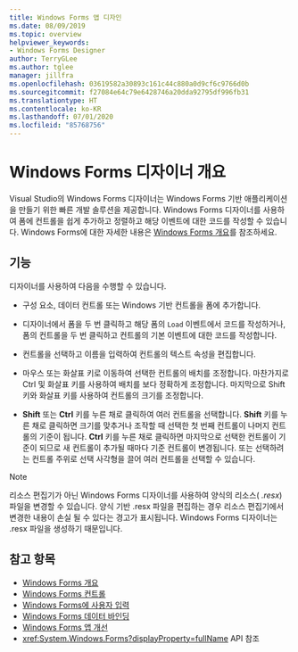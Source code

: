 ```yaml
---
title: Windows Forms 앱 디자인
ms.date: 08/09/2019
ms.topic: overview
helpviewer_keywords:
- Windows Forms Designer
author: TerryGLee
ms.author: tglee
manager: jillfra
ms.openlocfilehash: 03619582a30893c161c44c880a0d9cf6c9766d0b
ms.sourcegitcommit: f27084e64c79e6428746a20dda92795df996fb31
ms.translationtype: HT
ms.contentlocale: ko-KR
ms.lasthandoff: 07/01/2020
ms.locfileid: "85768756"
---
```

# <a name="windows-forms-designer-overview"></a>Windows Forms 디자이너 개요

Visual Studio의 Windows Forms 디자이너는 Windows Forms 기반 애플리케이션을 만들기 위한 빠른 개발 솔루션을 제공합니다. Windows Forms 디자이너를 사용하여 폼에 컨트롤을 쉽게 추가하고 정렬하고 해당 이벤트에 대한 코드를 작성할 수 있습니다. Windows Forms에 대한 자세한 내용은 [Windows Forms 개요](/dotnet/framework/winforms/windows-forms-overview)를 참조하세요.

## <a name="functionality"></a>기능

디자이너를 사용하여 다음을 수행할 수 있습니다.

- 구성 요소, 데이터 컨트롤 또는 Windows 기반 컨트롤을 폼에 추가합니다.

- 디자이너에서 폼을 두 번 클릭하고 해당 폼의 `Load` 이벤트에서 코드를 작성하거나, 폼의 컨트롤을 두 번 클릭하고 컨트롤의 기본 이벤트에 대한 코드를 작성합니다.

- 컨트롤을 선택하고 이름을 입력하여 컨트롤의 텍스트 속성을 편집합니다.

- 마우스 또는 화살표 키로 이동하여 선택한 컨트롤의 배치를 조정합니다. 마찬가지로 Ctrl 및 화살표 키를 사용하여 배치를 보다 정확하게 조정합니다. 마지막으로 Shift 키와 화살표 키를 사용하여 컨트롤의 크기를 조정합니다.

- **Shift** 또는 **Ctrl** 키를 누른 채로 클릭하여 여러 컨트롤을 선택합니다. **Shift** 키를 누른 채로 클릭하면 크기를 맞추거나 조작할 때 선택한 첫 번째 컨트롤이 나머지 컨트롤의 기준이 됩니다. **Ctrl** 키를 누른 채로 클릭하면 마지막으로 선택한 컨트롤이 기준이 되므로 새 컨트롤이 추가될 때마다 기준 컨트롤이 변경됩니다. 또는 선택하려는 컨트롤 주위로 선택 사각형을 끌어 여러 컨트롤을 선택할 수 있습니다.

> [!NOTE]
> 리소스 편집기가 아닌 Windows Forms 디자이너를 사용하여 양식의 리소스( *.resx*) 파일을 변경할 수 있습니다. 양식 기반 .resx 파일을 편집하는 경우 리소스 편집기에서 변경한 내용이 손실 될 수 있다는 경고가 표시됩니다. Windows Forms 디자이너는 .resx 파일을 생성하기 때문입니다.

## <a name="see-also"></a>참고 항목

- [Windows Forms 개요](/dotnet/framework/winforms/windows-forms-overview)
- [Windows Forms 컨트롤](/dotnet/framework/winforms/controls/)
- [Windows Forms에 사용자 입력](/dotnet/framework/winforms/user-input-in-windows-forms)
- [Windows Forms 데이터 바인딩](/dotnet/framework/winforms/windows-forms-data-binding)
- [Windows Forms 앱 개선](/dotnet/framework/winforms/advanced/)
- <xref:System.Windows.Forms?displayProperty=fullName> API 참조
